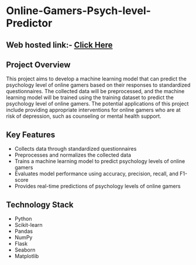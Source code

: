 # Online-Gamers-Psych-level-Predictor

## Web hosted link:- [Click Here](http://onlinegamerspsychlevelpred.pythonanywhere.com/)

## Project Overview

This project aims to develop a machine learning model that can predict the psychology level of online gamers based on their responses to standardized questionnaires. The collected data will be preprocessed, and the machine learning model will be trained using the training dataset to predict the psychology level of online gamers. The potential applications of this project include providing appropriate interventions for online gamers who are at risk of depression, such as counseling or mental health support.

## Key Features

* Collects data through standardized questionnaires
* Preprocesses and normalizes the collected data
* Trains a machine learning model to predict psychology levels of online gamers
* Evaluates model performance using accuracy, precision, recall, and F1-score
* Provides real-time predictions of psychology levels of online gamers

## Technology Stack

* Python
* Scikit-learn
* Pandas
* NumPy
* Flask
* Seaborn
* Matplotlib





